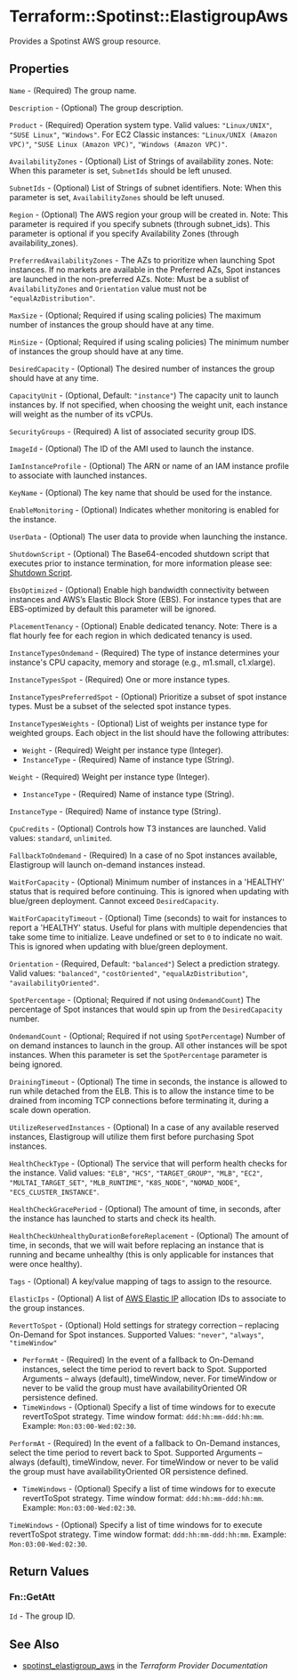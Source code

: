 # Terraform::Spotinst::ElastigroupAws

Provides a Spotinst AWS group resource.

## Properties

`Name` - (Required) The group name.

`Description` - (Optional) The group description.

`Product` - (Required) Operation system type. Valid values: `"Linux/UNIX"`, `"SUSE Linux"`, `"Windows"`.
For EC2 Classic instances:  `"Linux/UNIX (Amazon VPC)"`, `"SUSE Linux (Amazon VPC)"`, `"Windows (Amazon VPC)"`.

`AvailabilityZones` - (Optional) List of Strings of availability zones.
Note: When this parameter is set, `SubnetIds` should be left unused.

`SubnetIds` - (Optional) List of Strings of subnet identifiers.
Note: When this parameter is set, `AvailabilityZones` should be left unused.

`Region` - (Optional) The AWS region your group will be created in.
Note: This parameter is required if you specify subnets (through subnet_ids). This parameter is optional if you specify Availability Zones (through availability_zones).

`PreferredAvailabilityZones` - The AZs to prioritize when launching Spot instances. If no markets are available in the Preferred AZs, Spot instances are launched in the non-preferred AZs.
Note: Must be a sublist of `AvailabilityZones` and `Orientation` value must not be `"equalAzDistribution"`.

`MaxSize` - (Optional; Required if using scaling policies) The maximum number of instances the group should have at any time.

`MinSize` - (Optional; Required if using scaling policies) The minimum number of instances the group should have at any time.

`DesiredCapacity` - (Optional) The desired number of instances the group should have at any time.

`CapacityUnit` - (Optional, Default: `"instance"`) The capacity unit to launch instances by. If not specified, when choosing the weight unit, each instance will weight as the number of its vCPUs.

`SecurityGroups` - (Required) A list of associated security group IDS.

`ImageId` - (Optional) The ID of the AMI used to launch the instance.

`IamInstanceProfile` - (Optional) The ARN or name of an IAM instance profile to associate with launched instances.

`KeyName` - (Optional) The key name that should be used for the instance.

`EnableMonitoring` - (Optional) Indicates whether monitoring is enabled for the instance.

`UserData` - (Optional) The user data to provide when launching the instance.

`ShutdownScript` - (Optional) The Base64-encoded shutdown script that executes prior to instance termination, for more information please see: [Shutdown Script](https://api.spotinst.com/integration-docs/elastigroup/concepts/compute-concepts/shutdown-scripts/).

`EbsOptimized` - (Optional) Enable high bandwidth connectivity between instances and AWS’s Elastic Block Store (EBS). For instance types that are EBS-optimized by default this parameter will be ignored.

`PlacementTenancy` - (Optional) Enable dedicated tenancy. Note: There is a flat hourly fee for each region in which dedicated tenancy is used.

`InstanceTypesOndemand` - (Required) The type of instance determines your instance's CPU capacity, memory and storage (e.g., m1.small, c1.xlarge).

`InstanceTypesSpot` - (Required) One or more instance types.

`InstanceTypesPreferredSpot` - (Optional) Prioritize a subset of spot instance types. Must be a subset of the selected spot instance types.

`InstanceTypesWeights` - (Optional) List of weights per instance type for weighted groups. Each object in the list should have the following attributes:
* `Weight` - (Required) Weight per instance type (Integer).
* `InstanceType` - (Required) Name of instance type (String).

`Weight` - (Required) Weight per instance type (Integer).
* `InstanceType` - (Required) Name of instance type (String).

`InstanceType` - (Required) Name of instance type (String).

`CpuCredits` - (Optional) Controls how T3 instances are launched. Valid values: `standard`, `unlimited`.

`FallbackToOndemand` - (Required) In a case of no Spot instances available, Elastigroup will launch on-demand instances instead.

`WaitForCapacity` - (Optional) Minimum number of instances in a 'HEALTHY' status that is required before continuing. This is ignored when updating with blue/green deployment. Cannot exceed `DesiredCapacity`.

`WaitForCapacityTimeout` - (Optional) Time (seconds) to wait for instances to report a 'HEALTHY' status. Useful for plans with multiple dependencies that take some time to initialize. Leave undefined or set to `0` to indicate no wait. This is ignored when updating with blue/green deployment.

`Orientation` - (Required, Default: `"balanced"`) Select a prediction strategy. Valid values: `"balanced"`, `"costOriented"`, `"equalAzDistribution"`, `"availabilityOriented"`.

`SpotPercentage` - (Optional; Required if not using `OndemandCount`) The percentage of Spot instances that would spin up from the `DesiredCapacity` number.

`OndemandCount` - (Optional; Required if not using `SpotPercentage`) Number of on demand instances to launch in the group. All other instances will be spot instances. When this parameter is set the `SpotPercentage` parameter is being ignored.

`DrainingTimeout` - (Optional) The time in seconds, the instance is allowed to run while detached from the ELB. This is to allow the instance time to be drained from incoming TCP connections before terminating it, during a scale down operation.

`UtilizeReservedInstances` - (Optional) In a case of any available reserved instances, Elastigroup will utilize them first before purchasing Spot instances.

`HealthCheckType` - (Optional) The service that will perform health checks for the instance. Valid values: `"ELB"`, `"HCS"`, `"TARGET_GROUP"`, `"MLB"`, `"EC2"`, `"MULTAI_TARGET_SET"`, `"MLB_RUNTIME"`, `"K8S_NODE"`, `"NOMAD_NODE"`, `"ECS_CLUSTER_INSTANCE"`.

`HealthCheckGracePeriod` - (Optional) The amount of time, in seconds, after the instance has launched to starts and check its health.

`HealthCheckUnhealthyDurationBeforeReplacement` - (Optional) The amount of time, in seconds, that we will wait before replacing an instance that is running and became unhealthy (this is only applicable for instances that were once healthy).

`Tags` - (Optional) A key/value mapping of tags to assign to the resource.

`ElasticIps` - (Optional) A list of [AWS Elastic IP](http://docs.aws.amazon.com/AWSEC2/latest/UserGuide/elastic-ip-addresses-eip.html) allocation IDs to associate to the group instances.

`RevertToSpot` - (Optional) Hold settings for strategy correction – replacing On-Demand for Spot instances. Supported Values: `"never"`, `"always"`, `"timeWindow"`
* `PerformAt` - (Required) In the event of a fallback to On-Demand instances, select the time period to revert back to Spot. Supported Arguments – always (default), timeWindow, never. For timeWindow or never to be valid the group must have availabilityOriented OR persistence defined.
* `TimeWindows` - (Optional) Specify a list of time windows for to execute revertToSpot strategy. Time window format: `ddd:hh:mm-ddd:hh:mm`. Example: `Mon:03:00-Wed:02:30`.

`PerformAt` - (Required) In the event of a fallback to On-Demand instances, select the time period to revert back to Spot. Supported Arguments – always (default), timeWindow, never. For timeWindow or never to be valid the group must have availabilityOriented OR persistence defined.
* `TimeWindows` - (Optional) Specify a list of time windows for to execute revertToSpot strategy. Time window format: `ddd:hh:mm-ddd:hh:mm`. Example: `Mon:03:00-Wed:02:30`.

`TimeWindows` - (Optional) Specify a list of time windows for to execute revertToSpot strategy. Time window format: `ddd:hh:mm-ddd:hh:mm`. Example: `Mon:03:00-Wed:02:30`.


## Return Values

### Fn::GetAtt

`Id` - The group ID.

## See Also

* [spotinst_elastigroup_aws](https://www.terraform.io/docs/providers/spotinst/r/elastigroup_aws.html) in the _Terraform Provider Documentation_